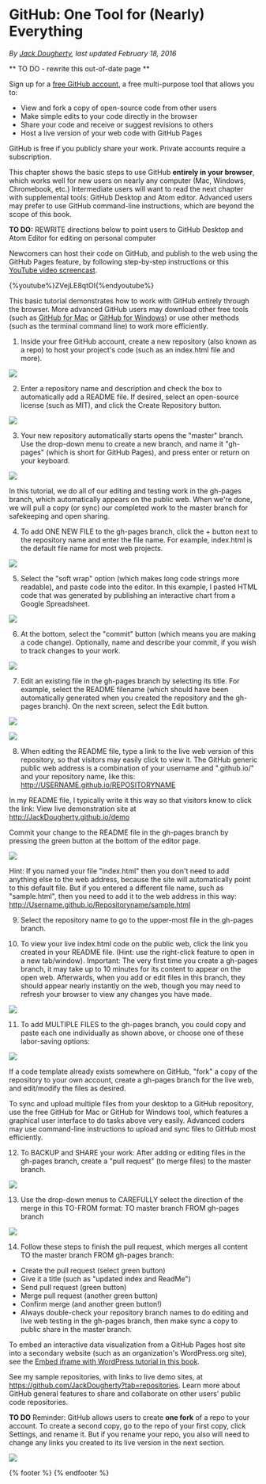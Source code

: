 # GitHub: One Tool for (Nearly) Everything

*By [Jack Dougherty](../../introduction/who.md), last updated February 18, 2016*

** TO DO - rewrite this out-of-date page **

Sign up for a [free GitHub account](http://github.com), a free multi-purpose tool that allows you to:
- View and fork a copy of open-source code from other users
- Make simple edits to your code directly in the browser
- Share your code and receive or suggest revisions to others
- Host a live version of your web code with GitHub Pages

GitHub is free if you publicly share your work. Private accounts require a subscription.

This chapter shows the basic steps to use GitHub **entirely in your browser**, which works well for new users on nearly any computer (Mac, Windows, Chromebook, etc.) Intermediate users will want to read the next chapter with supplemental tools: GitHub Desktop and Atom editor. Advanced users may prefer to use GitHub command-line instructions, which are beyond the scope of this book.

**TO DO:** REWRITE directions below to point users to GitHub Desktop and Atom Editor for editing on personal computer

Newcomers can host their code on GitHub, and publish to the web using the GitHub Pages feature, by following step-by-step instructions or this [YouTube video screencast](http://youtu.be/ZVejLE8qtOI).

{%youtube%}ZVejLE8qtOI{%endyoutube%}

This basic tutorial demonstrates how to work with GitHub entirely through the browser. More advanced GitHub users may download other free tools (such as [GitHub for Mac](https://mac.github.com) or [GitHub for Windows](https://windows.github.com)) or use other methods (such as the terminal command line) to work more efficiently.

1) Inside your free GitHub account, create a new repository (also known as a repo) to host your project's code (such as an index.html file and more).

![](GitHub-NewRepo.png)

2) Enter a repository name and description and check the box to automatically add a README file. If desired, select an open-source license (such as MIT), and click the Create Repository button.

![](GitHub-CreateRepo.png)

3) Your new repository automatically starts opens the "master" branch. Use the drop-down menu to create a new branch, and name it "gh-pages" (which is short for GitHub Pages), and press enter or return on your keyboard.

![](GitHub-CreateBranch.png)

In this tutorial, we do all of our editing and testing work in the gh-pages branch, which automatically appears on the public web. When we're done, we will pull a copy (or sync) our completed work to the master branch for safekeeping and open sharing.

4) To add ONE NEW FILE to the gh-pages branch, click the + button next to the repository name and enter the file name. For example, index.html is the default file name for most web projects.

![](GitHub-CreateNewFile.png)

5) Select the "soft wrap" option (which makes long code strings more readable), and paste code into the editor. In this example, I pasted HTML code that was generated by publishing an interactive chart from a Google Spreadsheet.

![](GitHub-CreateFile.png)

6) At the bottom, select the "commit" button (which means you are making a code change). Optionally, name and describe your commit, if you wish to track changes to your work.

![](GitHub-CommitButton.png)

7) Edit an existing file in the gh-pages branch by selecting its title. For example, select the README filename (which should have been automatically generated when you created the repository and the gh-pages branch). On the next screen, select the Edit button.

![](GitHub-EditFile.png)

![](GitHub-EditFile2.png)

8) When editing the README file, type a link to the live web version of this repository, so that visitors may easily click to view it. The GitHub generic public web address is a combination of your username and ".github.io/" and your repository name, like this: http://USERNAME.github.io/REPOSITORYNAME

In my README file, I typically write it this way so that visitors know to click the link:
View live demonstration site at http://JackDougherty.github.io/demo

Commit your change to the README file in the gh-pages branch by pressing the green button at the bottom of the editor page.

![](GitHub-EditReadMe.png)

Hint: If you named your file "index.html" then you don't need to add anything else to the web address, because the site will automatically point to this default file. But if you entered a different file name, such as "sample.html", then you need to add it to the web address in this way:  http://Username.github.io/Repositoryname/sample.html

9) Select the repository name to go to the upper-most file in the gh-pages branch.

10) To view your live index.html code on the public web, click the link you created in your README file. (Hint: use the right-click feature to open in a new tab/window). Important: The very first time you create a gh-pages branch, it may take up to 10 minutes for its content to appear on the open web. Afterwards, when you add or edit files in this branch, they should appear nearly instantly on the web, though you may need to refresh your browser to view any changes you have made.

![](GitHub-SelectRepoName2.png)

11) To add MULTIPLE FILES to the gh-pages branch, you could copy and paste each one individually as shown above, or choose one of these labor-saving options:

![](GitHub-ForkCloneDownload.png)

If a code template already exists somewhere on GitHub, "fork" a copy of the repository to your own account, create a gh-pages branch for the live web, and edit/modify the files as desired.

To sync and upload multiple files from your desktop to a GitHub repository, use the free GitHub for Mac or GitHub for Windows tool, which features a graphical user interface to do tasks above very easily.
Advanced coders may use command-line instructions to upload and sync files to GitHub most efficiently.

12) To BACKUP and SHARE your work: After adding or editing files in the gh-pages branch, create a "pull request" (to merge files) to the master branch.

![](GitHub-PullRequest.png)

13) Use the drop-down menus to CAREFULLY select the direction of the merge in this TO-FROM format:
TO master branch FROM gh-pages branch

![](GitHub-ToFrom.png)

14) Follow these steps to finish the pull request, which merges all content TO the master branch FROM gh-pages branch:

- Create the pull request (select green button)
- Give it a title (such as "updated index and ReadMe")
- Send pull request (green button)
- Merge pull request (another green button)
- Confirm merge (and another green button!)
- Always double-check your repository branch names to do editing and live web testing in the gh-pages branch, then make sync a copy to public share in the master branch.

To embed an interactive data visualization from a GitHub Pages host site into a secondary website (such as an organization's WordPress.org site), see the [Embed iframe with WordPress tutorial in this book](embed/iframe-wordpress/index.html).

See my sample repositories, with links to live demo sites, at https://github.com/JackDougherty?tab=repositories. Learn more about GitHub general features to share and collaborate on other users' public code repositories.

**TO DO**
Reminder: GitHub allows users to create **one fork** of a repo to your account. To create a second copy, go to the repo of your first copy, click Settings, and rename it. But if you rename your repo, you also will need to change any links you created to its live version in the next section.

![](Github-settings-rename.png)

{% footer %}
{% endfooter %}
